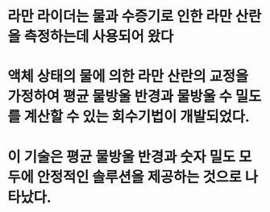 # 라만 라이더는  물과 수증기로 인한 라만 산란을 측정하는데 사용되어 왔다

# 액체 상태의 물에 의한 라만 산란의 교정을 가정하여 평균 물방울 반경과 물방울 수 밀도를 계산할 수 있는 회수기법이 개발되었다.

# 이 기술은 평균 물방울 반경과 숫자 밀도 모두에 안정적인 솔루션을 제공하는 것으로 나타났다. 

# 
